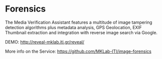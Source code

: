 # Forensics

The Media Verification Assistant features a multitude of image tampering detection algorithms plus metadata analysis, GPS Geolocation, EXIF Thumbnail extraction and integration with reverse image search via Google.

DEMO: http://reveal-mklab.iti.gr/reveal/

More info on the Service: https://github.com/MKLab-ITI/image-forensics
